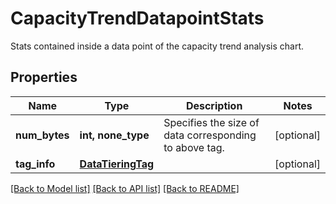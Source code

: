 # CapacityTrendDatapointStats

Stats contained inside a data point of the capacity trend analysis chart.

## Properties
Name | Type | Description | Notes
------------ | ------------- | ------------- | -------------
**num_bytes** | **int, none_type** | Specifies the size of data corresponding to above tag. | [optional] 
**tag_info** | [**DataTieringTag**](DataTieringTag.md) |  | [optional] 

[[Back to Model list]](../README.md#documentation-for-models) [[Back to API list]](../README.md#documentation-for-api-endpoints) [[Back to README]](../README.md)


